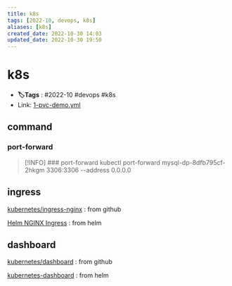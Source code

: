 ```yaml
---
title: k8s
tags: [2022-10, devops, k8s]
aliases: [k8s]
created_date: 2022-10-30 14:03
updated_date: 2022-10-30 19:50
---
```


# k8s

- **🏷️Tags** :   #2022-10 #devops  #k8s 
- Link: [1-pvc-demo.yml](https://raw.githubusercontent.com/yudady/yudady.github.io/main/devops-k8s/k8s-learning/07.pv-pvc/1-pvc-demo.yml)

## command

### port-forward

> [!INFO] ### port-forward 
> kubectl port-forward mysql-dp-8dfb795cf-2hkgm 3306:3306 --address 0.0.0.0

## ingress

[kubernetes/ingress-nginx](https://github.com/kubernetes/ingress-nginx) : from github

[Helm NGINX Ingress](https://docs.nginx.com/nginx-ingress-controller/installation/installation-with-helm/) : from helm

## dashboard

[kubernetes/dashboard](https://github.com/kubernetes/dashboard) : from github

[kubernetes-dashboard](https://artifacthub.io/packages/helm/k8s-dashboard/kubernetes-dashboard) : from helm
